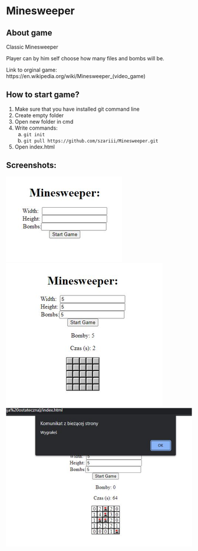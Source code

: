 <h1>Minesweeper</h1>

<h2>About game</h2>
<p>Classic Minesweeper</p>
<p>Player can by him self choose how many files and bombs will be.</p>
<p>Link to orginal game: https://en.wikipedia.org/wiki/Minesweeper_(video_game)</p>


<h2>How to start game?</h2>
<ol>
  <li>Make sure that you have installed git command line</li>
  <li>Create empty folder</li>
  <li>Open new folder in cmd</li>
    <li>Write commands:
    <ol type="a" >
      <li><code>git init</code></li>
      <li><code>git pull https://github.com/szariii/Minesweeper.git</code></li>
    </ol>
  </li>
  <li>Open index.html</li>
</ol>

<h2>Screenshots:</h2>
<img src="./img/img1.JPG" alt="img1">
<img src="./img/img2.JPG" alt="img2">
<img src="./img/img3.JPG" alt="img3">
